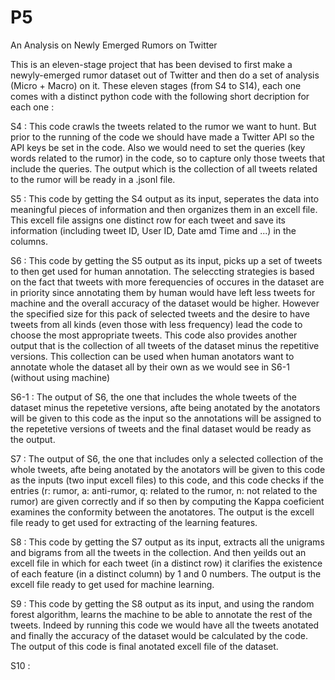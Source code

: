 # P5
An Analysis on Newly Emerged Rumors on Twitter

This is an eleven-stage project that has been devised to first make a newyly-emerged rumor dataset out of Twitter and then do a set of analysis (Micro + Macro) on it. These eleven stages (from S4 to S14), each one comes with a distinct python code with the following short decription for each one :

S4 : This code crawls the tweets related to the rumor we want to hunt. But prior to the running of the code we should have made a Twitter API so the API keys be set in the code. Also we would need to set the queries (key words related to the rumor) in the code, so to capture only those tweets that include the queries. The output which is the collection of all tweets related to the rumor will be ready in a .jsonl file.

S5 : This code by getting the S4 output as its input, seperates the data into meaningful pieces of information and then organizes them in an excell file. This excell file assigns one distinct row for each tweet and save its information (including tweet ID, User ID, Date amd Time and ...) in the columns.

S6 : This code by getting the S5 output as its input, picks up a set of tweets to then get used for human annotation. The seleccting strategies is based on the fact that tweets with more ferequencies of occures in the dataset are in priority since annotating them by human would have left less tweets for machine and the overall accuracy of the dataset would be higher. However the specified size for this pack of selected tweets and the desire to have tweets from all kinds (even those with less frequency) lead the code to choose the most appropriate tweets. This code also provides another output that is the collection of all tweets of the dataset minus the repetitive versions. This collection can be used when human anotators want to annotate whole the dataset all by their own as we would see in S6-1 (without using machine)

S6-1 : The output of S6, the one that includes the whole tweets of the dataset minus the repetetive versions, afte being anotated by the anotators will be given to this code as the input so the annotations will be assigned to the repetetive versions of tweets and the final dataset would be ready as the output.

S7 :  The output of S6, the one that includes only a selected collection of the whole tweets, afte being anotated by the anotators will be given to this code as the inputs (two input excell files) to this code, and this code checks if the entries (r: rumor, a: anti-rumor, q: related to the rumor, n: not related to the rumor) are given correctly and if so then by computing the Kappa coeficient examines the conformity between the anotatores. The output is the excell file ready to get used for extracting of the learning features. 

S8 :  This code by getting the S7 output as its input, extracts all the unigrams and bigrams from all the tweets in the collection. And then yeilds out an excell file in which for each tweet (in a distinct row) it clarifies the existence of each feature (in a distinct column) by 1 and 0 numbers. The output is the excell file ready to get used for machine learning.

S9 : This code by getting the S8 output as its input, and using the random forest algorithm, learns the machine to be able to annotate the rest of the tweets. Indeed by running this code we would have all the tweets anotated and finally the accuracy of the dataset would be calculated by the code. The output of this code is final anotated excell file of the dataset.

S10 :
